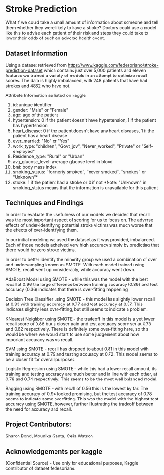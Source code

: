 # Stroke Prediction

What if we could take a small amount of information about someone and tell them whether they were likely to have a stroke? Doctors could use a model like this to advise each patient of their risk and steps they could take to lower their odds of such an adverse health event. 

## Dataset Information

Using a dataset retrieved from https://www.kaggle.com/fedesoriano/stroke-prediction-dataset which contains just over 5,000 patients and eleven features we trained a variety of models in an attempt to optimize recall scores.  The data is highly imbalanced, with 248 patients that have had strokes and 4862 who have not.

Attribute Information as listed on kaggle
1) id: unique identifier
2) gender: "Male" or "Female"
3) age: age of the patient
4) hypertension: 0 if the patient doesn't have hypertension, 1 if the patient has hypertension
5) heart_disease: 0 if the patient doesn't have any heart diseases, 1 if the patient has a heart disease
6) ever_married: "No" or "Yes"
7) work_type: "children", "Govt_jov", "Never_worked", "Private" or "Self-employed"
8) Residence_type: "Rural" or "Urban"
9) avg_glucose_level: average glucose level in blood
10) bmi: body mass index
11) smoking_status: "formerly smoked", "never smoked", "smokes" or "Unknown"*
12) stroke: 1 if the patient had a stroke or 0 if not
*Note: "Unknown" in smoking_status means that the information is unavailable for this patient

## Techniques and Findings

In order to evaluate the usefulness of our models we decided that recall was the most important aspect of scoring for us to focus on.  The adverse effects of under-identifying potential stroke victims was much worse that the effects of over-identifying them.

In our initial modeling we used the dataset as it was provided, imbalanced.  Each of those models acheived very high accuracy simply by predicting that there would be zero stroke victims.

In order to better identify the minority group we used a combination of over and undersampling known as SMOTE.  With each model trained using SMOTE, recall went up considerably, while accuracy went down.

AdaBoost Model using SMOTE - while this was the model with the best recall at 0.96 the large difference between training accuracy (0.89) and test accuracy (0.36) indicates that there is over-fitting happening. 

Decision Tree Classifier using SMOTE - this model has slightly lower recall at 0.93 with training accuracy at 0.77 and test accuracy at 0.57.  This indicates slightly less over-fitting, but still seems to indicate a problem.

KNearest Neighbor using SMOTE - the tradeoff in this model is a yet lower recall score of 0.88 but a closer train and test accuracy score set at 0.73 and 0.62 respectively.  There is definitely some over-fitting here, so this would be where we would start to use some judgement about how important accuracy was vs recall.

SVM using SMOTE - recall has dropped to about 0.81 in this model with training accuracy at 0.79 and testing accuracy at 0.72.  This model seems to be a closer fit for overall purposes.

Logistic Regression using SMOTE - while this had a lower recall amount, its training and testing accuracy are much better and in line with each other, at 0.78 and 0.74 respectively.  This seems to be the most well balanced model. 

Bagging using SMOTE - with recall of 0.56 this is the lowest by far.  The training accuracy of 0.94 looked promising, but the test accuracy of 0.78 seems to indicate some overfitting.  This was the model with the highest test accuracy using SMOTE, however, further illustrating the tradeoff between the need for accuracy and recall.

## Project Contributors:
Sharon Bond, 
Mounika Ganta, 
Celia Watson

## Acknowledgements per kaggle
(Confidential Source) - Use only for educational purposes, 
Kaggle contributor of dataset fedesoriano.
